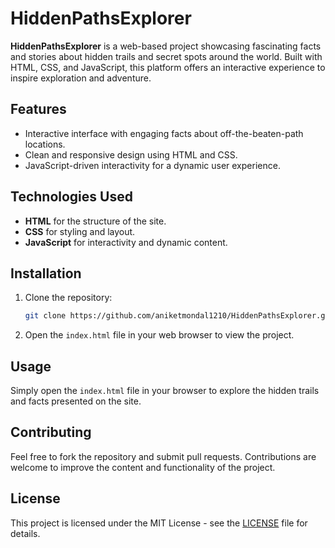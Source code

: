 # HiddenPathsExplorer

**HiddenPathsExplorer** is a web-based project showcasing fascinating facts and stories about hidden trails and secret spots around the world. Built with HTML, CSS, and JavaScript, this platform offers an interactive experience to inspire exploration and adventure.

## Features

- Interactive interface with engaging facts about off-the-beaten-path locations.
- Clean and responsive design using HTML and CSS.
- JavaScript-driven interactivity for a dynamic user experience.

## Technologies Used

- **HTML** for the structure of the site.
- **CSS** for styling and layout.
- **JavaScript** for interactivity and dynamic content.

## Installation

1. Clone the repository:
   ```bash
   git clone https://github.com/aniketmondal1210/HiddenPathsExplorer.git
   ```

2. Open the `index.html` file in your web browser to view the project.

## Usage

Simply open the `index.html` file in your browser to explore the hidden trails and facts presented on the site.

## Contributing

Feel free to fork the repository and submit pull requests. Contributions are welcome to improve the content and functionality of the project.

## License

This project is licensed under the MIT License - see the [LICENSE](LICENSE) file for details.
